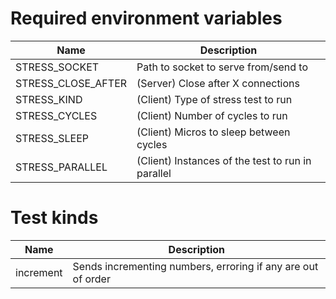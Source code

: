 # Required environment variables

| Name               | Description                                       |
| ------------------ | ------------------------------------------------- |
| STRESS_SOCKET      | Path to socket to serve from/send to              |
| STRESS_CLOSE_AFTER | (Server) Close after X connections                |
| STRESS_KIND        | (Client) Type of stress test to run               |
| STRESS_CYCLES      | (Client) Number of cycles to run                  |
| STRESS_SLEEP       | (Client) Micros to sleep between cycles           |
| STRESS_PARALLEL    | (Client) Instances of the test to run in parallel |

# Test kinds

| Name      | Description                                                  |
| --------- | ------------------------------------------------------------ |
| increment | Sends incrementing numbers, erroring if any are out of order |

